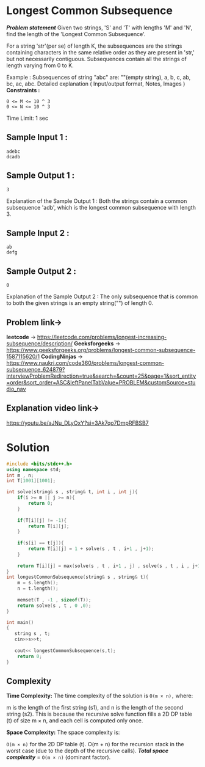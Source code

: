  
 # Longest Common Subsequence

***Problem statement***
Given two strings, 'S' and 'T' with lengths 'M' and 'N', find the length of the 'Longest Common Subsequence'.

For a string 'str'(per se) of length K, the subsequences are the strings containing characters in the same relative order as they are present in 'str,' but not necessarily contiguous. Subsequences contain all the strings of length varying from 0 to K.

Example :
Subsequences of string "abc" are:  ""(empty string), a, b, c, ab, bc, ac, abc.
Detailed explanation ( Input/output format, Notes, Images )
**Constraints :**
```plaintext
0 <= M <= 10 ^ 3
0 <= N <= 10 ^ 3
```

Time Limit: 1 sec

## Sample Input 1 :
```plaintext
adebc
dcadb
```
## Sample Output 1 :
```plaintext
3
```

Explanation of the Sample Output 1 :
Both the strings contain a common subsequence 'adb', which is the longest common subsequence with length 3. 


## Sample Input 2 :
```plaintext
ab
defg
```
## Sample Output 2 :
```plaintext
0
```
Explanation of the Sample Output 2 :
The only subsequence that is common to both the given strings is an empty string("") of length 0.

## Problem link->
**leetcode** -> https://leetcode.com/problems/longest-increasing-subsequence/description/
**Geeksforgeeks** -> https://www.geeksforgeeks.org/problems/longest-common-subsequence-1587115620/1
**CodingNinjas** -> https://www.naukri.com/code360/problems/longest-common-subsequence_624879?interviewProblemRedirection=true&search=&count=25&page=1&sort_entity=order&sort_order=ASC&leftPanelTabValue=PROBLEM&customSource=studio_nav

## Explanation video link->
https://youtu.be/aJNu_DLyOxY?si=3Ak7qo7DmpRFBSB7

# Solution
```C++
#include <bits/stdc++.h> 
using namespace std;
int m , n;
int T[1001][1001];

int solve(string& s , string& t, int i , int j){
    if(i >= m || j >= n){
        return 0;
    }
    
    if(T[i][j] != -1){
        return T[i][j];
    }
    
    if(s[i] == t[j]){
        return T[i][j] = 1 + solve(s , t , i+1 , j+1);
    }
    
    return T[i][j] = max(solve(s , t , i+1 , j) , solve(s , t , i , j+1));
}
int longestCommonSubsequence(string& s , string& t){
    m = s.length();
    n = t.length();
    
    memset(T , -1 , sizeof(T));
    return solve(s , t , 0 ,0);
}

int main()
{
   string s , t;
   cin>>s>>t;
   
   cout<< longestCommonSubsequence(s,t);
    return 0;
}
```
## Complexity

**Time Complexity:**
The time complexity of the solution is ```O(m × n),``` where:

m is the length of the first string (s1), and
n is the length of the second string (s2).
This is because the recursive solve function fills a 2D DP table (t) of size m × n, and each cell is computed only once.

**Space Complexity:**
The space complexity is:

```O(m × n)``` for the 2D DP table (t).
O(m + n) for the recursion stack in the worst case (due to the depth of the recursive calls).
***Total space complexity*** = ```O(m × n)``` (dominant factor).








